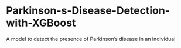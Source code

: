 # Parkinson-s-Disease-Detection-with-XGBoost
 A model to detect the presence of Parkinson’s disease in an individual
